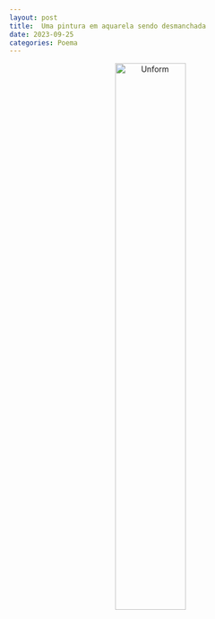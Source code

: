 ```yaml
---
layout: post
title:  Uma pintura em aquarela sendo desmanchada
date: 2023-09-25
categories: Poema
---
```


<p align="center">
<img src="{{ site.baseurl }}/images/2023-09-26-Uma-pintura-em-aquarela-sendo-desmanchada.png" height="50%" width="50%" alt="Unform" />
</p>

